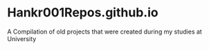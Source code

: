 # Hankr001Repos.github.io
A Compilation of old projects that were created during my studies at University

